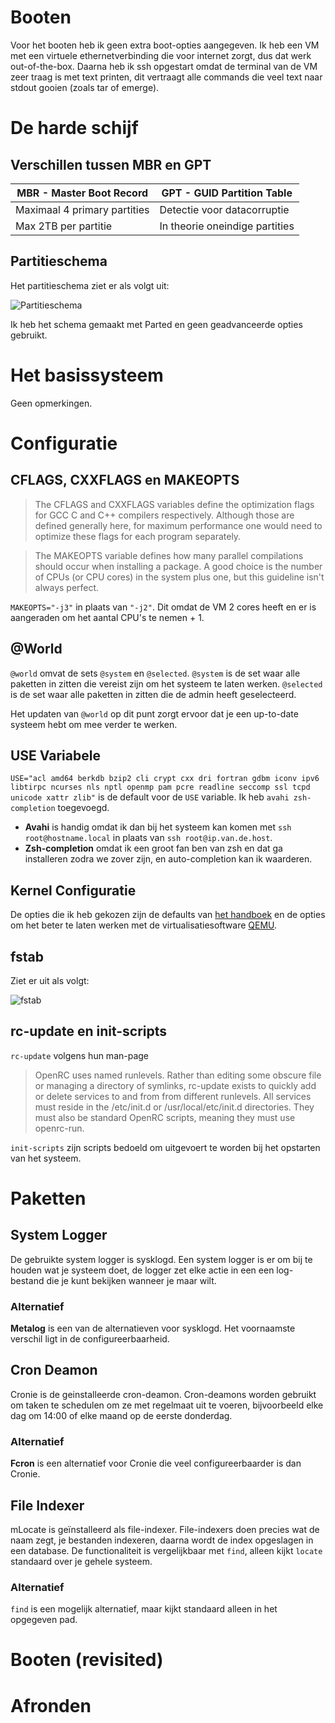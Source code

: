 # Booten
Voor het booten heb ik geen extra boot-opties aangegeven. Ik heb een VM met een virtuele ethernetverbinding die voor internet zorgt, dus dat werk out-of-the-box. Daarna heb ik ssh opgestart omdat de terminal van de VM zeer traag is met text printen, dit vertraagt alle commands die veel text naar stdout gooien (zoals tar of emerge).

# De harde schijf
## Verschillen tussen MBR en GPT
MBR - Master Boot Record | GPT - GUID Partition Table
------------------------ | --------------------------
Maximaal 4 primary partities | Detectie voor datacorruptie
Max 2TB per partitie | In theorie oneindige partities

## Partitieschema
Het partitieschema ziet er als volgt uit:

![Partitieschema](https://cooledomeinnaam.nl/Partitieschema.png)

Ik heb het schema gemaakt met Parted en geen geadvanceerde opties gebruikt.

# Het basissysteem
Geen opmerkingen.

# Configuratie
## CFLAGS, CXXFLAGS en MAKEOPTS
> The CFLAGS and CXXFLAGS variables define the optimization flags for GCC C and C++ compilers respectively. Although those are defined generally here, for maximum performance one would need to optimize these flags for each program separately.

> The MAKEOPTS variable defines how many parallel compilations should occur when installing a package. A good choice is the number of CPUs (or CPU cores) in the system plus one, but this guideline isn't always perfect.

`MAKEOPTS="-j3"` in plaats van `"-j2"`. Dit omdat de VM 2 cores heeft en er is aangeraden om het aantal CPU's te nemen + 1.

## @World
`@world` omvat de sets `@system` en `@selected`. `@system` is de set waar alle paketten in zitten die vereist zijn om het systeem te laten werken. `@selected` is de set waar alle paketten in zitten die de admin heeft geselecteerd.

Het updaten van `@world` op dit punt zorgt ervoor dat je een up-to-date systeem hebt om mee verder te werken.

## USE Variabele
`USE="acl amd64 berkdb bzip2 cli crypt cxx dri fortran gdbm iconv ipv6 libtirpc ncurses nls nptl openmp pam pcre readline seccomp ssl tcpd unicode xattr zlib"` is de default voor de `USE` variable. Ik heb `avahi zsh-completion` toegevoegd.
* __Avahi__ is handig omdat ik dan bij het systeem kan komen met `ssh root@hostname.local` in plaats van `ssh root@ip.van.de.host`.
* __Zsh-completion__ omdat ik een groot fan ben van zsh en dat ga installeren zodra we zover zijn, en auto-completion kan ik waarderen.

## Kernel Configuratie
De opties die ik heb gekozen zijn de defaults van [het handboek](https://wiki.gentoo.org/wiki/Handbook:AMD64/Full/Installation#Activating_required_options) en de opties om het beter te laten werken met de virtualisatiesoftware [QEMU](https://wiki.gentoo.org/wiki/QEMU/Linux_guest).

## fstab
Ziet er uit als volgt:

![fstab](https://cooledomeinnaam.nl/fstab.png)

## rc-update en init-scripts
`rc-update` volgens hun man-page
> OpenRC uses named runlevels.  Rather than editing some obscure file or managing a directory of symlinks, rc-update exists to quickly add or delete services to and from from different runlevels. All services must reside in the /etc/init.d or /usr/local/etc/init.d directories.  They must also be standard OpenRC scripts, meaning they must use openrc-run.

`init-scripts` zijn scripts bedoeld om uitgevoert te worden bij het opstarten van het systeem.

# Paketten
## System Logger
De gebruikte system logger is sysklogd. Een system logger is er om bij te houden wat je systeem doet, de logger zet elke actie in een een log-bestand die je kunt bekijken wanneer je maar wilt.
### Alternatief
__Metalog__ is een van de alternatieven voor sysklogd. Het voornaamste verschil ligt in de configureerbaarheid.

## Cron Deamon
Cronie is de geinstalleerde cron-deamon. Cron-deamons worden gebruikt om taken te schedulen om ze met regelmaat uit te voeren, bijvoorbeeld elke dag om 14:00 of elke maand op de eerste donderdag.
### Alternatief
__Fcron__ is een alternatief voor Cronie die veel configureerbaarder is dan Cronie.

## File Indexer
mLocate is geïnstalleerd als file-indexer. File-indexers doen precies wat de naam zegt, je bestanden indexeren, daarna wordt de index opgeslagen in een database. De functionaliteit is vergelijkbaar met `find`, alleen kijkt `locate` standaard over je gehele systeem.
### Alternatief
`find` is een mogelijk alternatief, maar kijkt standaard alleen in het opgegeven pad.

# Booten (revisited)


# Afronden
